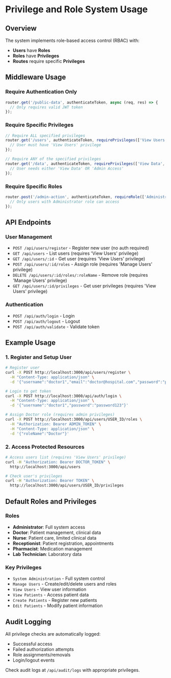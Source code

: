 # Privilege and Role System Usage

## Overview
The system implements role-based access control (RBAC) with:
- **Users** have **Roles**
- **Roles** have **Privileges**
- **Routes** require specific **Privileges**

## Middleware Usage

### Require Authentication Only
```typescript
router.get('/public-data', authenticateToken, async (req, res) => {
  // Only requires valid JWT token
});
```

### Require Specific Privileges
```typescript
// Require ALL specified privileges
router.get('/users', authenticateToken, requirePrivileges(['View Users']), async (req, res) => {
  // User must have 'View Users' privilege
});

// Require ANY of the specified privileges
router.get('/data', authenticateToken, requirePrivileges(['View Data', 'Admin Access'], false), async (req, res) => {
  // User needs either 'View Data' OR 'Admin Access'
});
```

### Require Specific Roles
```typescript
router.post('/admin-action', authenticateToken, requireRole(['Administrator']), async (req, res) => {
  // Only users with Administrator role can access
});
```

## API Endpoints

### User Management
- `POST /api/users/register` - Register new user (no auth required)
- `GET /api/users` - List users (requires 'View Users' privilege)
- `GET /api/users/:id` - Get user (requires 'View Users' privilege)
- `POST /api/users/:id/roles` - Assign role (requires 'Manage Users' privilege)
- `DELETE /api/users/:id/roles/:roleName` - Remove role (requires 'Manage Users' privilege)
- `GET /api/users/:id/privileges` - Get user privileges (requires 'View Users' privilege)

### Authentication
- `POST /api/auth/login` - Login
- `POST /api/auth/logout` - Logout
- `POST /api/auth/validate` - Validate token

## Example Usage

### 1. Register and Setup User
```bash
# Register user
curl -X POST http://localhost:3000/api/users/register \
  -H "Content-Type: application/json" \
  -d '{"username":"doctor1","email":"doctor@hospital.com","password":"password123"}'

# Login to get token
curl -X POST http://localhost:3000/api/auth/login \
  -H "Content-Type: application/json" \
  -d '{"username":"doctor1","password":"password123"}'

# Assign Doctor role (requires admin privileges)
curl -X POST http://localhost:3000/api/users/USER_ID/roles \
  -H "Authorization: Bearer ADMIN_TOKEN" \
  -H "Content-Type: application/json" \
  -d '{"roleName":"Doctor"}'
```

### 2. Access Protected Resources
```bash
# Access users list (requires 'View Users' privilege)
curl -H "Authorization: Bearer DOCTOR_TOKEN" \
  http://localhost:3000/api/users

# Check user's privileges
curl -H "Authorization: Bearer TOKEN" \
  http://localhost:3000/api/users/USER_ID/privileges
```

## Default Roles and Privileges

### Roles
- **Administrator**: Full system access
- **Doctor**: Patient management, clinical data
- **Nurse**: Patient care, limited clinical data
- **Receptionist**: Patient registration, appointments
- **Pharmacist**: Medication management
- **Lab Technician**: Laboratory data

### Key Privileges
- `System Administration` - Full system control
- `Manage Users` - Create/edit/delete users and roles
- `View Users` - View user information
- `View Patients` - Access patient data
- `Create Patients` - Register new patients
- `Edit Patients` - Modify patient information

## Audit Logging
All privilege checks are automatically logged:
- Successful access
- Failed authorization attempts
- Role assignments/removals
- Login/logout events

Check audit logs at `/api/audit/logs` with appropriate privileges.